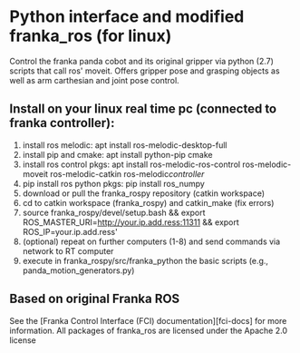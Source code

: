 # Python interface and modified franka_ros (for linux)
Control the franka panda cobot and its original gripper via python (2.7) scripts that call ros' moveit. Offers gripper pose and grasping objects as well as arm carthesian and joint pose control.

## Install on your linux real time pc (connected to franka controller):
1. install ros melodic: apt install ros-melodic-desktop-full
2. install pip and cmake: apt install python-pip cmake
3. install ros control pkgs: apt install ros-melodic-ros-control ros-melodic-moveit ros-melodic-catkin ros-melodic*controller*
4. pip install ros python pkgs: pip install ros_numpy
5. download or pull the franka_rospy repository (catkin workspace)
6. cd to catkin workspace (franka_rospy) and catkin_make (fix errors)
7. source franka_rospy/devel/setup.bash && export ROS_MASTER_URI=http://your.ip.add.ress:11311 && export ROS_IP=your.ip.add.ress'
8. (optional) repeat on further computers (1-8) and send commands via network to RT computer  
9. execute in franka_rospy/src/franka_python the basic scripts (e.g., panda_motion_generators.py)


## Based on original Franka ROS
See the [Franka Control Interface (FCI) documentation][fci-docs] for more information.
All packages of franka_ros are licensed under the Apache 2.0 license
